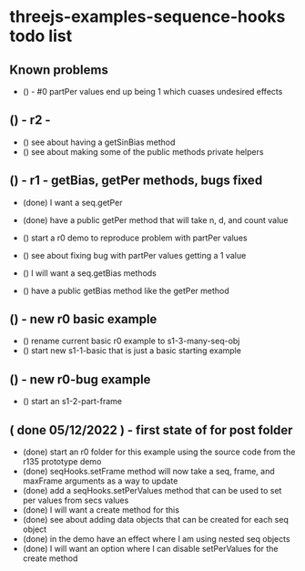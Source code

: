 # threejs-examples-sequence-hooks todo list

## Known problems
* () - #0 partPer values end up being 1 which cuases undesired effects 

## () - r2 - 
* () see about having a getSinBias method
* () see about making some of the public methods private helpers

## () - r1 - getBias, getPer methods, bugs fixed
* (done) I want a seq.getPer
* (done) have a public getPer method that will take n, d, and count value

* () start a r0 demo to reproduce problem with partPer values
* () see about fixing bug with partPer values getting a 1 value

* () I will want a seq.getBias methods
* () have a public getBias method like the getPer method


## () - new r0 basic example
* () rename current basic r0 example to s1-3-many-seq-obj
* () start new s1-1-basic that is just a basic starting example

## () - new r0-bug example
* () start an s1-2-part-frame 

## ( done 05/12/2022 ) - first state of for post folder
* (done) start an r0 folder for this example using the source code from the r135 prototype demo
* (done) seqHooks.setFrame method will now take a seq, frame, and maxFrame arguments as a way to update
* (done) add a seqHooks.setPerValues method that can be used to set per values from secs values
* (done) I will want a create method for this
* (done) see about adding data objects that can be created for each seq object
* (done) in the demo have an effect where I am using nested seq objects
* (done) I will want an option where I can disable setPerValues for the create method
